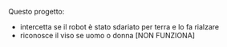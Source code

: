 Questo progetto:
  - intercetta se il robot è stato sdariato per terra e lo fa rialzare
  - riconosce il viso se uomo o donna [NON FUNZIONA]
